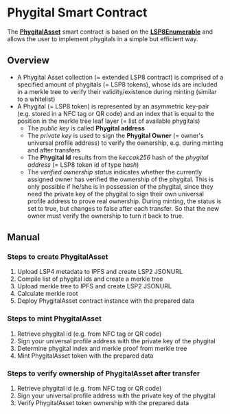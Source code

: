 # Phygital Smart Contract

The **[PhygitalAsset](https://github.com/Tuszy/phygital-smart-contract/blob/main/contracts/PhygitalAsset.sol)** smart contract is based on the **[LSP8Enumerable](https://github.com/lukso-network/lsp-smart-contracts/blob/develop/contracts/LSP8IdentifiableDigitalAsset/extensions/LSP8Enumerable.sol)** and allows the user to implement phygitals in a simple but efficient way.

## Overview

- A Phygital Asset collection (= extended LSP8 contract) is comprised of a specified amount of phygitals (= LSP8 tokens), whose ids are included in a merkle tree to verify their validity/existence during minting (similar to a whitelist)
- A Phygital (= LSP8 token) is represented by an asymmetric key-pair (e.g. stored in a NFC tag or QR code) and an index that is equal to the position in the merkle tree leaf layer (= list of available phygitals)
  - The *public key* is called **Phygital address**
  - The *private key* is used to sign the **Phygital Owner** (= owner's universal profile address) to verify the ownership, e.g. during minting and after transfers
  - The **Phygital Id** results from the *keccak256* hash of the *phygital address* (= LSP8 token id of type *hash*)
  - The *verified ownership status* indicates whether the currently assigned owner has verified the ownership of the phygital. This is only possible if he/she is in possession of the phygital, since they need the private key of the phygital to sign their own universal profile address to prove real ownership. During minting, the status is set to true, but changes to false after each transfer. So that the new owner must verify the ownership to turn it back to true.

## Manual
### Steps to create **PhygitalAsset**
   1. Upload LSP4 metadata to IPFS and create LSP2 JSONURL
   2. Compile list of phygital ids and create a merkle tree
   3. Upload merkle tree to IPFS and create LSP2 JSONURL
   4. Calculate merkle root
   5. Deploy PhygitalAsset contract instance with the prepared data

### Steps to mint **PhygitalAsset**
   1. Retrieve phygital id (e.g. from NFC tag or QR code)
   2. Sign your universal profile address with the private key of the phygital
   3. Determine phygital index and merkle proof from merkle tree
   4. Mint PhygitalAsset token with the prepared data

### Steps to verify ownership of **PhygitalAsset** after transfer
   1. Retrieve phygital id (e.g. from NFC tag or QR code)
   2. Sign your universal profile address with the private key of the phygital
   3. Verify PhygitalAsset token ownership with the prepared data
